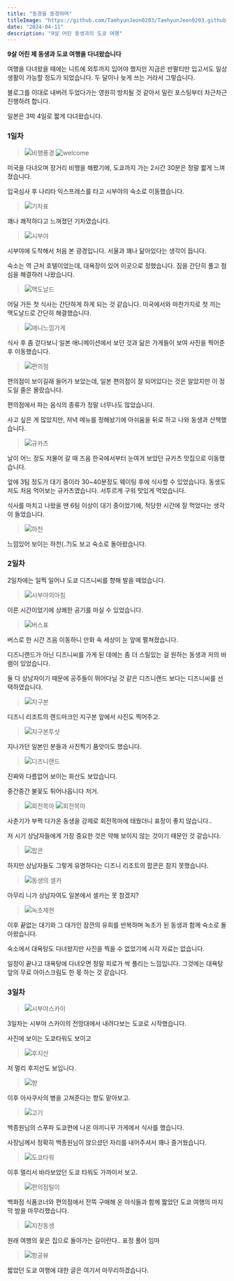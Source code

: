 ```yaml
---
title: "동경을 동경하며"
titleImage: "https://github.com/TaehyunJeon0203/TaehyunJeon0203.github.io/assets/84451999/ab56b6aa-c116-4eb1-a061-bbbb230cd530"
date: "2024-04-11"
description: "9살 어린 동생과의 도쿄 여행"
---
```


**9살 어린 제 동생과 도쿄 여행을 다녀왔습니다**

여행을 다녀왔을 때에는 니트에 외투까지 입어야 했지만 지금은 반팔티만 입고서도 일상생활이 가능할 정도가 되었습니다. 두 달이나 늦게 쓰는 거라서 그렇습니다.

블로그를 이대로 내버려 두었다가는 영원히 방치될 것 같아서 밀린 포스팅부터 차근차근 진행하려 합니다.

일본은 3박 4일로 짧게 다녀왔습니다.

### 1일차

> ![비행풍경](https://github.com/TaehyunJeon0203/TaehyunJeon0203.github.io/assets/84451999/a4c2e36b-e0af-42bc-b205-4bcc08012731) ![welcome](https://github.com/TaehyunJeon0203/TaehyunJeon0203.github.io/assets/84451999/ab56b6aa-c116-4eb1-a061-bbbb230cd530)

미국을 다녀오며 장거리 비행을 해봤기에, 도쿄까지 가는 2시간 30분은 정말 짧게 느껴졌습니다.

입국심사 후 나리타 익스프레스를 타고 시부야의 숙소로 이동했습니다.

> ![기차표](https://github.com/TaehyunJeon0203/TaehyunJeon0203.github.io/assets/84451999/078e03a0-64da-4807-bac9-efa1c1fd3570)

꽤나 쾌적하다고 느껴졌던 기차였습니다.

> ![시부야](https://github.com/TaehyunJeon0203/TaehyunJeon0203.github.io/assets/84451999/b40b0076-f3da-4515-8c57-c50ed5d0e5ed)

시부야에 도착해서 처음 본 광경입니다. 서울과 꽤나 닮아있다는 생각이 듭니다.

숙소는 역 근처 호텔이었는데, 대욕장이 있어 이곳으로 정했습니다. 짐을 간단히 풀고 점심을 해결하러 나왔습니다.

> ![맥도날드](https://github.com/TaehyunJeon0203/TaehyunJeon0203.github.io/assets/84451999/401594ce-ec88-4599-8c5c-30c3b787bde9)

어딜 가든 첫 식사는 간단하게 하게 되는 것 같습니다. 미국에서와 마찬가지로 첫 끼는 맥도날드로 간단히 해결했습니다.

> ![애니느낌가게](https://github.com/TaehyunJeon0203/TaehyunJeon0203.github.io/assets/84451999/3687511a-e234-4c28-b101-19bbf8e5c0eb)

식사 후 좀 걷다보니 일본 애니메이션에서 보던 것과 닮은 가게들이 보여 사진을 찍어준 후 이동했습니다.

> ![편의점](https://github.com/TaehyunJeon0203/TaehyunJeon0203.github.io/assets/84451999/2b24e950-26b8-4947-bf53-8cdfed5065f9)

편의점이 보이길래 들어가 보았는데, 일본 편의점이 잘 되어있다는 것은 알았지만 이 정도일 줄은 몰랐습니다.

편의점에서 파는 음식의 종류가 정말 너무나도 많았습니다.

사고 싶은 게 많았지만, 저녁 메뉴를 정해놨기에 아쉬움을 뒤로 하고 나와 동생과 산책했습니다.

> ![규카츠](https://github.com/TaehyunJeon0203/TaehyunJeon0203.github.io/assets/84451999/a4437484-dbed-4bb9-b150-18410f28ad40)

날이 어느 정도 저물어 갈 때 즈음 한국에서부터 눈여겨 보았던 규카츠 맛집으로 이동했습니다.

앞에 3팀 정도가 대기 중이라 30~40분정도 웨이팅 후에 식사할 수 있었습니다.
동생도 저도 처음 먹어보는 규카츠였습니다. 서투르게 구워 맛있게 먹었습니다.

식사를 마치고 나왔을 땐 6팀 이상이 대기 중이었기에, 적당한 시간에 잘 먹었다는 생각이 들었습니다.

> ![하천](https://github.com/TaehyunJeon0203/TaehyunJeon0203.github.io/assets/84451999/84d838af-8874-41cf-a722-0195b18eb8c7)

느낌있어 보이는 하천(..?)도 보고 숙소로 돌아왔습니다.

### 2일차

2일차에는 일찍 일어나 도쿄 디즈니씨를 향해 발을 떼었습니다.

> ![시부야의아침](https://github.com/TaehyunJeon0203/TaehyunJeon0203.github.io/assets/84451999/8f1e0447-f698-4626-99d8-8583429eb94f)

이른 시간이었기에 상쾌한 공기를 마실 수 있었습니다.

> ![버스표](https://github.com/TaehyunJeon0203/TaehyunJeon0203.github.io/assets/84451999/ecefe21a-632c-4a07-8995-a71e30f509d4)

버스로 한 시간 즈음 이동하니 만화 속 세상이 눈 앞에 펼쳐졌습니다.

디즈니랜드가 아닌 디즈니씨를 가게 된 데에는 좀 더 스릴있는 걸 원하는 동생과 저의 바램이 있었습니다.

둘 다 상남자이기 때문에 공주들이 뛰어다닐 것 같은 디즈니랜드 보다는 디즈니씨를 선택하였습니다.

> ![지구본](https://github.com/TaehyunJeon0203/TaehyunJeon0203.github.io/assets/84451999/22f2f7fb-3da4-41da-a51c-26e8c1201b5a)

디즈니 리조트의 랜드마크인 지구본 앞에서 사진도 찍어주고.

> ![지구본투샷](https://github.com/TaehyunJeon0203/TaehyunJeon0203.github.io/assets/84451999/b2df2e4c-57c1-46c6-bcda-0929492cb4fd)

지나가던 일본인 분들과 사진찍기 품앗이도 했습니다.

> ![디즈니랜드](https://github.com/TaehyunJeon0203/TaehyunJeon0203.github.io/assets/84451999/2cc4a0d0-35f4-41c9-9434-0b34eef5618f)

진짜와 다름없어 보이는 화산도 보았습니다.

중간중간 불꽃도 튀어나옵니다 저거.

> ![회전목마](https://github.com/TaehyunJeon0203/TaehyunJeon0203.github.io/assets/84451999/b0a915a3-b0f5-4467-9267-95f4051ce08f) ![회전목마](https://github.com/TaehyunJeon0203/TaehyunJeon0203.github.io/assets/84451999/f9b43b36-5cf1-41fd-bbd4-d6c7b3546217)

사춘기가 부쩍 다가온 동생을 강제로 회전목마에 태웠더니 표정이 좋지 않습니다..

저 시기 상남자들에게 가장 중요한 것은 약해 보이지 않는 것이기 때문인 것 같습니다.

> ![팝콘](https://github.com/TaehyunJeon0203/TaehyunJeon0203.github.io/assets/84451999/e520ed23-a38e-4ad4-8974-374a0a3b2056)

하지만 상남자들도 그렇게 유명하다는 디즈니 리조트의 팝콘은 참지 못했습니다.

> ![동생의 셀카](https://github.com/TaehyunJeon0203/TaehyunJeon0203.github.io/assets/84451999/46e4a87b-0643-4c41-83ee-af3efbf56aa6)

아무리 니가 상남자여도 일본에서 셀카는 못 참겠지?

> ![녹초제현](https://github.com/TaehyunJeon0203/TaehyunJeon0203.github.io/assets/84451999/4027e634-28fe-44ec-805d-e7f627a95cf3)

이후 끝없는 대기와 그 대가인 잠깐의 유희를 반복하며 녹초가 된 동생과 함께 숙소로 돌아왔습니다.

숙소에서 대욕탕도 다녀왔지만 사진을 찍을 수 없었기에 시각 자료는 없습니다.

일정이 끝나고 대욕탕에 다녀오면 정말 피로가 싹 풀리는 느낌입니다.
그것에는 대욕탕 앞의 무료 아이스크림도 한 몫 하는 것 같습니다.

### 3일차

> ![시부야스카이](https://github.com/TaehyunJeon0203/TaehyunJeon0203.github.io/assets/84451999/aeb0cfd6-603b-4bee-b5d0-6acb944e568a)

3일차는 시부야 스카이의 전망대에서 내려다보는 도쿄로 시작했습니다.

사진에 보이는 도쿄타워도 보이고

> ![후지산](https://github.com/TaehyunJeon0203/TaehyunJeon0203.github.io/assets/84451999/f44450ef-52c9-42e5-a1a6-f7e1db3c55bf)

저 멀리 후지산도 보입니다.

> ![향](https://github.com/TaehyunJeon0203/TaehyunJeon0203.github.io/assets/84451999/2c8b1d28-3963-4c6e-9265-4f75a5a6a14f)

이후 아사쿠사의 병을 고쳐준다는 향도 맡아보고.

> ![고기](https://github.com/TaehyunJeon0203/TaehyunJeon0203.github.io/assets/84451999/8acfacfd-b7e7-43b0-8260-d5f3570e4b3a)

백종원님의 스푸파 도쿄편에 나온 야끼니꾸 가게에서 식사를 했습니다.

사장님께서 정확히 백종원님이 앉으셨던 자리를 내어주셔서 꽤나 즐거웠습니다.

> ![도쿄타워](https://github.com/TaehyunJeon0203/TaehyunJeon0203.github.io/assets/84451999/aaa2a19b-bb7b-47fe-82c8-9046bc1f5ed1)

이후 멀리서 바라보았던 도쿄 타워도 가까이서 보고.

> ![편의점털이](https://github.com/TaehyunJeon0203/TaehyunJeon0203.github.io/assets/84451999/a0de7b5e-2d8a-471b-b8d4-492faf310ffa)

백화점 식품코너와 편의점에서 잔뜩 구매해 온 야식들과 함께 짧았던 도쿄 여행의 마지막 밤을 마무리했습니다.

> ![지친동생](https://github.com/TaehyunJeon0203/TaehyunJeon0203.github.io/assets/84451999/f1ebf014-6a33-42c5-8a9f-54a1a26de121)

원래 여행의 꽃은 집으로 돌아가는 길이란다.. 표정 풀어 임마

> ![항공뷰](https://github.com/TaehyunJeon0203/TaehyunJeon0203.github.io/assets/84451999/b5d6c642-aa5c-45e3-9535-2608ba0670fd)

짧았던 도쿄 여행에 대한 글은 여기서 마무리하겠습니다.
